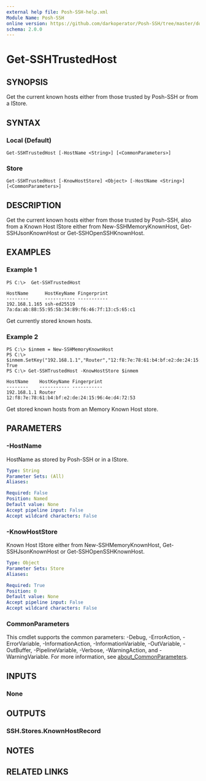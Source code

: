 ```yaml
---
external help file: Posh-SSH-help.xml
Module Name: Posh-SSH
online version: https://github.com/darkoperator/Posh-SSH/tree/master/docs
schema: 2.0.0
---
```


# Get-SSHTrustedHost

## SYNOPSIS
Get the current known hosts either from those trusted by Posh-SSH or from a IStore.

## SYNTAX

### Local (Default)
```
Get-SSHTrustedHost [-HostName <String>] [<CommonParameters>]
```

### Store
```
Get-SSHTrustedHost [-KnowHostStore] <Object> [-HostName <String>] [<CommonParameters>]
```

## DESCRIPTION
Get the current known hosts either from those trusted by Posh-SSH, also from a Known Host IStore either from New-SSHMemoryKnownHost, Get-SSHJsonKnownHost or Get-SSHOpenSSHKnownHost.

## EXAMPLES

### Example 1
```
PS C:\>  Get-SSHTrustedHost

HostName      HostKeyName Fingerprint
--------      ----------- -----------
192.168.1.165 ssh-ed25519 7a:da:ab:88:55:95:5b:34:89:f6:46:7f:13:c5:65:c1

```

Get currently stored known hosts.

### Example 2
```
PS C:\> $inmem = New-SSHMemoryKnownHost
PS C:\> $inmem.SetKey("192.168.1.1","Router","12:f8:7e:78:61:b4:bf:e2:de:24:15:96:4e:d4:72:53")
True
PS C:\> Get-SSHTrustedHost -KnowHostStore $inmem

HostName    HostKeyName Fingerprint
--------    ----------- -----------
192.168.1.1 Router      12:f8:7e:78:61:b4:bf:e2:de:24:15:96:4e:d4:72:53
```

Get stored known hosts from an Memory Known Host store.

## PARAMETERS

### -HostName
HostName as stored by Posh-SSH or in a IStore.

```yaml
Type: String
Parameter Sets: (All)
Aliases:

Required: False
Position: Named
Default value: None
Accept pipeline input: False
Accept wildcard characters: False
```

### -KnowHostStore
Known Host IStore either from New-SSHMemoryKnownHost, Get-SSHJsonKnownHost or Get-SSHOpenSSHKnownHost.

```yaml
Type: Object
Parameter Sets: Store
Aliases:

Required: True
Position: 0
Default value: None
Accept pipeline input: False
Accept wildcard characters: False
```

### CommonParameters
This cmdlet supports the common parameters: -Debug, -ErrorAction, -ErrorVariable, -InformationAction, -InformationVariable, -OutVariable, -OutBuffer, -PipelineVariable, -Verbose, -WarningAction, and -WarningVariable. For more information, see [about_CommonParameters](http://go.microsoft.com/fwlink/?LinkID=113216).

## INPUTS

### None
## OUTPUTS

### SSH.Stores.KnownHostRecord
## NOTES

## RELATED LINKS
